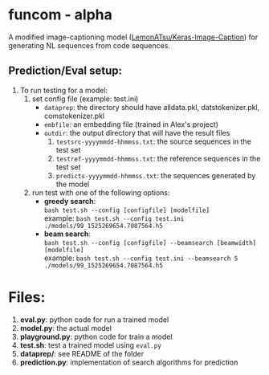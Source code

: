 # funcom - alpha
A modified image-captioning model ([LemonATsu/Keras-Image-Caption](https://github.com/LemonATsu/Keras-Image-Caption)) for generating NL sequences from code sequences.

## Prediction/Eval setup:
1. To run testing for a model:
   1. set config file (example: test.ini)
      * ```dataprep```: the directory should have alldata.pkl, datstokenizer.pkl, comstokenizer.pkl
      * ```embfile```: an embedding file (trained in Alex's project)
      * ```outdir```: the output directory that will have the result files
          1. ```testsrc-yyyymmdd-hhmmss.txt```: the source sequences in the test set
          2. ```testref-yyyymmdd-hhmmss.txt```: the reference sequences in the test set
          3. ```predicts-yyyymmdd-hhmmss.txt```: the sequences generated by the model
   2. run test with one of the following options:
      * **greedy search**:\
        ```bash test.sh --config [configfile] [modelfile]```\
        example: ```bash test.sh --config test.ini ./models/99_1525269654.7087564.h5```
      * **beam search**:\
        ```bash test.sh --config [configfile] --beamsearch [beamwidth] [modelfile]```\
        example: ```bash test.sh --config test.ini --beamsearch 5 ./models/99_1525269654.7087564.h5```

# Files:
1) **eval.py**: python code for run a trained model
2) **model.py**: the actual model
3) **playground.py**: python code for train a model
4) **test.sh**: test a trained model using ```eval.py```
5) **dataprep/**: see README of the folder
6) **prediction.py**: implementation of search algorithms for prediction
